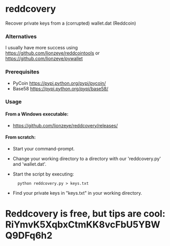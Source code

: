 reddcovery
==========

Recover private keys from a (corrupted) wallet.dat (Reddcoin)

### Alternatives

I usually have more success using https://github.com/lionzeye/reddcointools or https://github.com/lionzeye/pywallet

### Prerequisites
- PyCoin https://pypi.python.org/pypi/pycoin/
- Base58 https://pypi.python.org/pypi/base58/

### Usage

#### From a Windows executable:

- https://github.com/lionzeye/reddcovery/releases/

#### From scratch:

- Start your command-prompt.
- Change your working directory to a directory with our 'reddcovery.py' and 'wallet.dat'.
- Start the script by executing: 

		python reddcovery.py > keys.txt

- Find your private keys in "keys.txt" in your working directory.

# Reddcovery is free, but tips are cool: RiYmvK5XqbxCtmKK8vcFbU5YBWQ9DFq6h2
